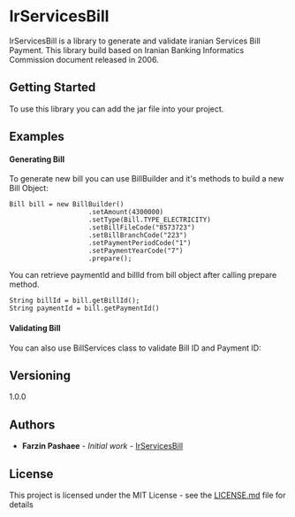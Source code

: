 # IrServicesBill

IrServicesBill is a library to generate and validate iranian Services Bill Payment. This library build based on Iranian Banking Informatics Commission document released in 2006.

## Getting Started

To use this library you can add the jar file into your project.

## Examples
#### Generating Bill
To generate new bill you can use BillBuilder and it's methods to build a new Bill Object:
```
Bill bill = new BillBuilder()
                    .setAmount(4300000)
                    .setType(Bill.TYPE_ELECTRICITY)
                    .setBillFileCode("8573723")
                    .setBillBranchCode("223")
                    .setPaymentPeriodCode("1")
                    .setPaymentYearCode("7")
                    .prepare();
```

You can retrieve paymentId and billId from bill object after calling prepare method.
```
String billId = bill.getBillId();
String paymentId = bill.getPaymentId() 
```

#### Validating Bill
You can also use BillServices class to validate Bill ID and Payment ID:

## Versioning

1.0.0

## Authors

* **Farzin Pashaee** - *Initial work* - [IrServicesBill](https://github.com/farzinpashaee/IrServicesBill)

## License

This project is licensed under the MIT License - see the [LICENSE.md](LICENSE.md) file for details


